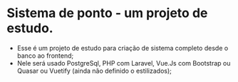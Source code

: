# Sistema de ponto - um projeto de estudo.
- Esse é um projeto de estudo para criação de sistema completo desde o banco ao frontend;
- Nele será usado PostgreSql, PHP com Laravel, Vue.Js com Bootstrap ou Quasar ou Vuetify (ainda não definido o estilizados);
